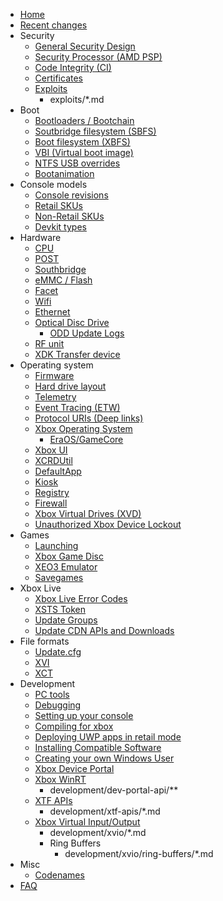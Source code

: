 - [Home](index.md)
- [Recent changes](recent-changes.md)
- Security
  - [General Security Design](security/general-security-design.md)
  - [Security Processor (AMD PSP)](security/security-processor.md)
  - [Code Integrity (CI)](security/code-integrity.md)
  - [Certificates](security/certificates.md)
  - [Exploits](security/exploits.md)
    - exploits/*.md
- Boot
  - [Bootloaders / Bootchain](boot/bootloaders.md)
  - [Soutbridge filesystem (SBFS)](boot/southbridge-file-system.md)
  - [Boot filesystem (XBFS)](boot/xbox-boot-file-system.md)
  - [VBI (Virtual boot image)](boot/vbi.md)
  - [NTFS USB overrides](boot/usb-ntfs-overrides.md)
  - [Bootanimation](boot/bootanimation.md)
- Console models
  - [Console revisions](console-models/console-revisions.md)
  - [Retail SKUs](console-models/retail-xone-skus.md)
  - [Non-Retail SKUs](console-models/non-retail-xone-skus.md)
  - [Devkit types](console-models/devkit-types.md)
- Hardware
  - [CPU](hardware/cpu.md)
  - [POST](hardware/post.md)
  - [Southbridge](hardware/southbridge.md)
  - [eMMC / Flash](hardware/emmc-flash.md)
  - [Facet](hardware/facet.md)
  - [Wifi](hardware/wifi.md)
  - [Ethernet](hardware/ethernet.md)
  - [Optical Disc Drive](hardware/optical-disc-drive.md)
    - [ODD Update Logs](hardware/odd-firmware-update-log.md)
  - [RF unit](hardware/rf-unit.md)
  - [XDK Transfer device](hardware/xdk_transfer.md)
- Operating system
  - [Firmware](operating-system/firmware.md)
  - [Hard drive layout](operating-system/harddrive-partitioning.md)
  - [Telemetry](operating-system/telemetry.md)
  - [Event Tracing (ETW)](operating-system/event-tracing.md)
  - [Protocol URIs (Deep links)](operating-system/protocol-URIs.md)
  - [Xbox Operating System](operating-system/xbox-operating-system.md)
    - [EraOS/GameCore](operating-system/era-gamecore.md)
  - [Xbox UI](operating-system/xbox-ui.md)
  - [XCRDUtil](operating-system/xcrdutil.md)
  - [DefaultApp](operating-system/default-app.md)
  - [Kiosk](operating-system/kiosk.md)
  - [Registry](operating-system/registry.md)
  - [Firewall](operating-system/firewall.md)
  - [Xbox Virtual Drives (XVD)](operating-system/xbox-virtual-drive.md)
  - [Unauthorized Xbox Device Lockout](operating-system/unauthorized-device-lockout.md)
- Games
  - [Launching](games/launching.md)
  - [Xbox Game Disc](games/xbox-game-disc.md)
  - [XEO3 Emulator](games/xeo3-x360-classic-xbox-emulator.md)
  - [Savegames](games/savegames.md)
- Xbox Live
  - [Xbox Live Error Codes](xbox-live/hresult-error-codes.md)
  - [XSTS Token](xbox-live/xsts-token.md)
  - [Update Groups](xbox-live/update-group-ids.md)
  - [Update CDN APIs and Downloads](xbox-live/update-cdn.md)
- File formats
  - [Update.cfg](file-formats/update-cfg.md)
  - [XVI](file-formats/xvi.md)
  - [XCT](file-formats/xct.md)
- Development
  - [PC tools](development/pc_tools.md)
  - [Debugging](development/debugging.md)
  - [Setting up your console](development/setup-dev-mode.md)
  - [Compiling for xbox](development/compiling-for-xbox.md)
  - [Deploying UWP apps in retail mode](development/deploying-uwp-apps.md)
  - [Installing Compatible Software](development/installing-compatible-software.md)
  - [Creating your own Windows User](development/creating-a-win-user.md)
  - [Xbox Device Portal](development/device-portal.md)
  - [Xbox WinRT](development/winmd.md)
    - development/dev-portal-api/**
  - [XTF APIs](development/xtf-apis.md)
    - development/xtf-apis/*.md
  - [Xbox Virtual Input/Output](development/xvio/xvio-overview.md)
    - development/xvio/*.md
    - Ring Buffers
      - development/xvio/ring-buffers/*.md
- Misc
  - [Codenames](misc/codenames.md)
- [FAQ](faq.md)

